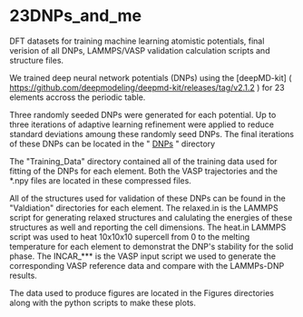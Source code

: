# 23DNPs_and_me
DFT datasets for training machine learning atomistic potentials, final verision of all DNPs, LAMMPS/VASP validation calculation scripts and structure files.

We trained deep neural network potentials (DNPs) using the [deepMD-kit] ( https://github.com/deepmodeling/deepmd-kit/releases/tag/v2.1.2 ) for 23 elements accross the periodic table.

Three randomly seeded DNPs were generated for each potential.  Up to three iterations of adaptive learning refinement were applied to reduce standard deviations amoung these randomly seed DNPs. The final iterations of these DNPs can be located in the " [DNPs](https://github.com/saidigroup/23DNPs_and_me/tree/main/DNPs ) " directory

The "Training_Data" directory contained all of the training data used for fitting of the DNPs for each element.  Both the VASP trajectories and the *.npy files are located in these compressed files.

All of the structures used for validation of these DNPs can be found in the "Valdiation" directories for each element.  The relaxed.in is the LAMMPS script for generating relaxed structures and calulating the energies of these structures as well and reporting the cell dimensions.  The heat.in LAMMPS script was used to heat 10x10x10 supercell from 0 to the melting temperature for each element to demonstrat the DNP's stability for the solid phase.  The INCAR_*** is the VASP input script we used to generate the corresponding VASP reference data and compare with the LAMMPs-DNP results.   

The data used to produce figures are located in the Figures directories along with the python scripts to make these plots.  
